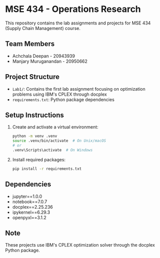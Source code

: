 # MSE 434 - Operations Research

This repository contains the lab assignments and projects for MSE 434 (Supply Chain Management) course.

## Team Members

- Achchala Deepan - 20943939
- Manjary Muruganandan - 20950662

## Project Structure

- `Lab1/`: Contains the first lab assignment focusing on optimization problems using IBM's CPLEX through docplex
- `requirements.txt`: Python package dependencies

## Setup Instructions

1. Create and activate a virtual environment:
   ```bash
   python -m venv .venv
   source .venv/bin/activate  # On Unix/macOS
   # or
   .venv\Scripts\activate  # On Windows
   ```

2. Install required packages:
   ```bash
   pip install -r requirements.txt
   ```

## Dependencies

- jupyter==1.0.0
- notebook==7.0.7
- docplex==2.25.236
- ipykernel==6.29.3
- openpyxl==3.1.2

## Note

These projects use IBM's CPLEX optimization solver through the docplex Python package.